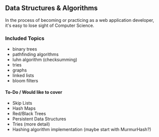 ## Data Structures & Algorithms

In the process of becoming or practicing as a web application developer, it's easy to lose sight of Computer Science.

### Included Topics

* binary trees
* pathfinding algorithms
* luhn algorithm (checksumming)
* tries
* graphs
* linked lists
* bloom filters

#### To-Do / Would like to cover

* Skip Lists
* Hash Maps
* Red/Black Trees
* Persistent Data Structures
* Tries (more detail)
* Hashing algorithm implementation (maybe start with MurmurHash?)

